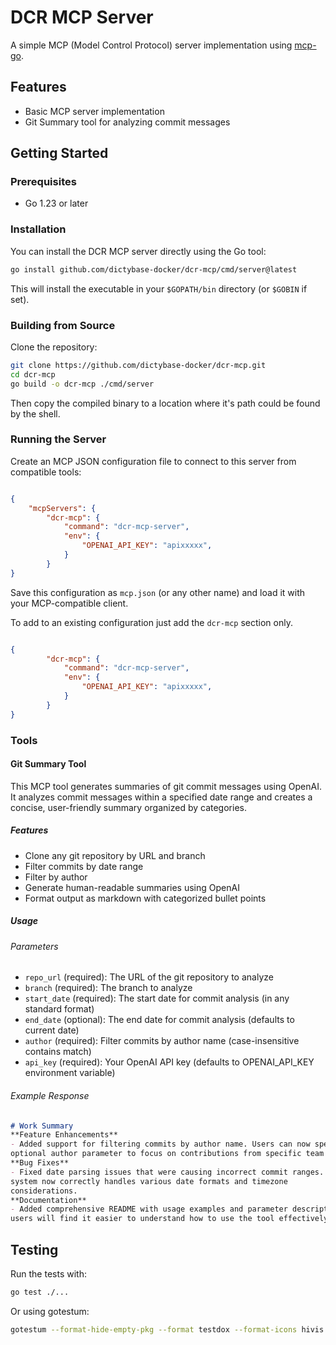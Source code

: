 # DCR MCP Server

A simple MCP (Model Control Protocol) server implementation using [mcp-go](https://github.com/mark3labs/mcp-go).

## Features

- Basic MCP server implementation
- Git Summary tool for analyzing commit messages

## Getting Started

### Prerequisites

- Go 1.23 or later

### Installation

You can install the DCR MCP server directly using the Go tool:

```bash
go install github.com/dictybase-docker/dcr-mcp/cmd/server@latest
```

This will install the executable in your `$GOPATH/bin` directory (or `$GOBIN` if set).

### Building from Source

Clone the repository:

```bash
git clone https://github.com/dictybase-docker/dcr-mcp.git
cd dcr-mcp
go build -o dcr-mcp ./cmd/server
```
Then copy the compiled binary to a location where it's path could be found by
the shell. 

### Running the Server

Create an MCP JSON configuration file to connect to this server from compatible tools:

```json

{
    "mcpServers": {
        "dcr-mcp": {
            "command": "dcr-mcp-server",
            "env": {
                "OPENAI_API_KEY": "apixxxxx",
            }
        }
}
```
Save this configuration as `mcp.json` (or any other name) and load it with your MCP-compatible client.

To add to an existing configuration just add the `dcr-mcp` section only.

```json

{
        "dcr-mcp": {
            "command": "dcr-mcp-server",
            "env": {
                "OPENAI_API_KEY": "apixxxxx",
            }
        }
}

```


### Tools

#### Git Summary Tool

This MCP tool generates summaries of git commit messages using OpenAI. It
analyzes commit messages within a specified date range and creates a concise,
user-friendly summary organized by categories.

##### Features

- Clone any git repository by URL and branch
- Filter commits by date range
- Filter by author
- Generate human-readable summaries using OpenAI
- Format output as markdown with categorized bullet points

##### Usage


###### Parameters

- `repo_url` (required): The URL of the git repository to analyze
- `branch` (required): The branch to analyze
- `start_date` (required): The start date for commit analysis (in any standard format)
- `end_date` (optional): The end date for commit analysis (defaults to current date)
- `author` (required): Filter commits by author name (case-insensitive contains match)
- `api_key` (required): Your OpenAI API key (defaults to OPENAI_API_KEY environment variable)

###### Example Response

```markdown
# Work Summary
**Feature Enhancements**
- Added support for filtering commits by author name. Users can now specify an
optional author parameter to focus on contributions from specific team members.
**Bug Fixes**
- Fixed date parsing issues that were causing incorrect commit ranges. The
system now correctly handles various date formats and timezone
considerations.
**Documentation**
- Added comprehensive README with usage examples and parameter descriptions. New
users will find it easier to understand how to use the tool effectively."
```

## Testing

Run the tests with:

```bash
go test ./...
```

Or using gotestum:

```bash
gotestum --format-hide-empty-pkg --format testdox --format-icons hivis
```
